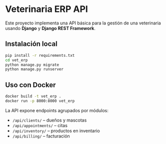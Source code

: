 # Veterinaria ERP API

Este proyecto implementa una API básica para la gestión de una veterinaria usando **Django** y **Django REST Framework**.

## Instalación local

```bash
pip install -r requirements.txt
cd vet_erp
python manage.py migrate
python manage.py runserver
```

## Uso con Docker

```bash
docker build -t vet_erp .
docker run -p 8000:8000 vet_erp
```

La API expone endpoints agrupados por módulos:

- `/api/clients/` – dueños y mascotas
- `/api/appointments/` – citas
- `/api/inventory/` – productos en inventario
- `/api/billing/` – facturación
